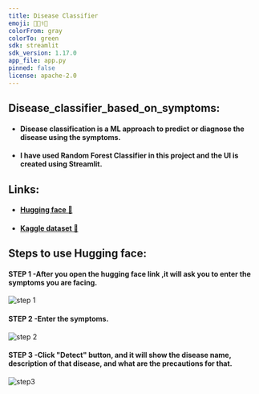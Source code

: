 ```yaml
---
title: Disease Classifier
emoji: 🧑🏼‍⚕️😷
colorFrom: gray
colorTo: green
sdk: streamlit
sdk_version: 1.17.0
app_file: app.py
pinned: false
license: apache-2.0
---
```



## Disease_classifier_based_on_symptoms:
- #### Disease classification is a ML approach to predict or diagnose the disease using the symptoms.
- #### I have used Random Forest Classifier in this project and the UI is created using Streamlit.

## Links:
- #### [Hugging face 🤗](https://huggingface.co/spaces/30Kanika/disease-classifier) 
- #### [Kaggle dataset 📘](https://www.kaggle.com/datasets/karthikudyawar/disease-symptom-prediction)

## Steps to use Hugging face:
#### STEP 1 -After you open the hugging face link ,it will ask you to enter the symptoms you are facing.
![step 1](https://user-images.githubusercontent.com/123890504/222238001-ab473183-6056-4d2f-a87a-f9c490ba9fdb.png)

#### STEP 2 -Enter the symptoms.
![step 2](https://user-images.githubusercontent.com/123890504/222238171-68a97333-dcb5-43f1-bc70-8ea57522858d.png)

#### STEP 3 -Click "Detect" button, and it will show the disease name, description of that disease, and what are the precautions for that.
![step3](https://user-images.githubusercontent.com/123890504/222238453-6156d98e-5e6f-46ac-9f12-3ddce025bd82.png)

